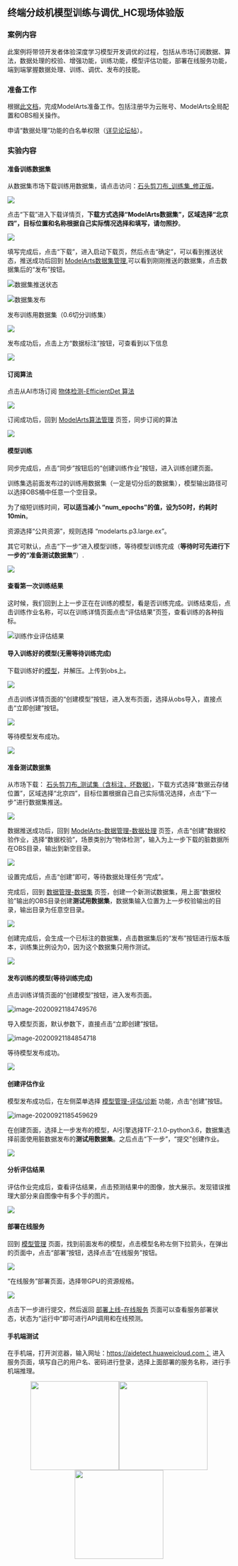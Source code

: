 ## 终端分歧机模型训练与调优_HC现场体验版

### 案例内容

此案例将带领开发者体验深度学习模型开发调优的过程，包括从市场订阅数据、算法，数据处理的校验、增强功能，训练功能，模型评估功能，部署在线服务功能，端到端掌握数据处理、训练、调优、发布的技能。

### 准备工作

根据<a href="https://github.com/huaweicloud/ModelArts-Lab/blob/master/docs/ModelArts准备工作/准备工作简易版.md" target="_blank">此文档</a>，完成ModelArts准备工作。包括注册华为云账号、ModelArts全局配置和OBS相关操作。

申请“数据处理”功能的白名单权限（<a href="https://bbs.huaweicloud.com/forum/thread-78758-1-1.html" target="_blank">详见论坛帖</a>）。

### 实验内容

#### 准备训练数据集

从数据集市场下载训练用数据集，请点击访问：<a href="https://marketplace.huaweicloud.com/markets/aihub/datasets/detail/?content_id=890d3449-42dd-4a13-b50e-7eb79045b40e" target="_blank">石头剪刀布\_训练集\_修正版</a>。

![](./img/下载数据集_1.png)

点击“下载”进入下载详情页，**下载方式选择“ModelArts数据集”，区域选择“北京四”，目标位置和名称根据自己实际情况选择和填写，请勿照抄**。

![](./img/下载数据集_2.png)

填写完成后，点击“下载”，进入启动下载页，然后点击“确定”，可以看到推送状态，推送成功后回到 <a href="https://console.huaweicloud.com/modelarts/?region=cn-north-4#/dataset" target="_blank">ModelArts数据集管理</a>,可以看到刚刚推送的数据集，点击数据集后的“发布”按钮。

![数据集推送状态](./img/数据集推送状态.png)

![数据集发布](./img/数据集发布.png)

发布训练用数据集（0.6切分训练集）

![](./img/发布训练集.png)

发布成功后，点击上方“数据标注”按钮，可查看到以下信息

![](./img/训练集.png)

#### 订阅算法

点击从AI市场订阅 <a href="https://marketplace.huaweicloud.com/markets/aihub/modelhub/detail/?id=e48f4e4d-5ebb-4753-a613-b44a5d965e7c" target="_blank">物体检测-EfficientDet 算法</a>

![](./img/订阅算法.png)

订阅成功后，回到 <a href="https://console.huaweicloud.com/modelarts/?region=cn-north-4#/algorithms?activeTab=subscribedAlgos" target="_blank">ModelArts算法管理</a> 页签，同步订阅的算法

![](./img/同步算法.png)

#### 模型训练

同步完成后，点击“同步”按钮后的“创建训练作业”按钮，进入训练创建页面。

训练集选前面发布过的训练用数据集（一定是切分后的数据集），模型输出路径可以选择OBS桶中任意一个空目录。

为了缩短训练时间，**可以适当减小 “num_epochs”的值，设为50时，约耗时10min**。

资源选择“公共资源”，规则选择 “modelarts.p3.large.ex”。

其它可默认，点击“下一步”进入模型训练，等待模型训练完成（**等待时可先进行下一步的“准备测试数据集”**）.

**![](./img/创建训练作业.png)**

#### 查看第一次训练结果

这时候，我们回到上上一步正在在训练的模型，看是否训练完成。训练结束后，点击训练作业名称，可以在训练详情页面点击“评估结果”页签，查看训练的各种指标。

![训练作业评估结果](./img/训练作业评估结果.png)

#### 导入训练好的模型(无需等待训练完成)
下载训练好的<a href="https://hc2020-ai.obs.cn-north-4.myhuaweicloud.com/HC2020-AI.zip">模型</a>，并解压。上传到obs上。

![](./img/上传模型.PNG)

点击训练详情页面的“创建模型”按钮，进入发布页面，选择从obs导入，直接点击“立即创建”按钮。

![](./img/从obs创建模型.PNG)

等待模型发布成功。

![](./img/发布模型_3.png)

#### 准备测试数据集

从市场下载： <a href="https://marketplace.huaweicloud.com/markets/aihub/datasets/detail/?content_id=deb27377-a44f-4bfc-8471-f07509a67823" target="_blank">石头剪刀布_测试集（含标注，坏数据）</a>，下载方式选择“数据云存储位置”，区域选择“北京四”，目标位置根据自己自己实际情况选择，点击“下一步”进行数据集推送。

![](./img/下载测试集.png)

数据推送成功后，回到 <a href="https://console.huaweicloud.com/modelarts/?region=cn-north-4#/featureengineering?activeTab=preData&flag=false" target="_blank">ModelArts-数据管理-数据处理</a> 页签，点击“创建”数据校验作业，选择“数据校验”，场景类别为“物体检测”，输入为上一步下载的脏数据所在OBS目录，输出到新空目录。

![](./img/数据校验.png)

设置完成后，点击“创建”即可，等待数据处理任务“完成”。

完成后，回到 <a href="https://console.huaweicloud.com/modelarts/?region=cn-north-4#/dataset" target="_blank">数据管理-数据集</a> 页签，创建一个新测试数据集，用上面“数据校验”输出的OBS目录创建**测试用数据集**，数据集输入位置为上一步校验输出的目录，输出目录为任意空目录。

![](./img/创建测试集.png)

创建完成后，会生成一个已标注的数据集，点击数据集后的“发布”按钮进行版本版本，训练集比例设为0，因为这个数据集只用作测试。

![](./img/发布测试集.png)

#### 发布训练的模型(等待训练完成)

点击训练详情页面的“创建模型”按钮，进入发布页面。

![image-20200921184749576](./img/训练作业评估结果创建模型.png)

导入模型页面，默认参数下，直接点击“立即创建”按钮。

![image-20200921184854718](./img/发布模型_2.png)

等待模型发布成功。

![](./img/发布模型_3.png)

#### 创建评估作业

模型发布成功后，在左侧菜单选择 <a href="https://console.huaweicloud.com/modelarts/?region=cn-north-4#/model-evalBeta-list" target="_blank">模型管理-评估/诊断</a> 功能，点击“创建”按钮。

![image-20200921185459629](./img/创建评估作业.png)

在创建页面，选择上一步发布的模型，AI引擎选择TF-2.1.0-python3.6，数据集选择前面使用脏数据发布的**测试用数据集**。之后点击“下一步”，“提交”创建作业。

![](./img/创建评估作业_2.png)

#### 分析评估结果

评估作业完成后，查看评估结果，点击预测结果中的图像，放大展示。发现错误推理大部分来自图像中有多个手的图片。

![](./img/评估结果_2.png)

#### 部署在线服务

回到 <a href="https://console.huaweicloud.com/modelarts/?region=cn-north-4#/model?activeTab=myModels" target="_blank">模型管理</a> 页面，找到前面发布的模型，点击模型名称左侧下拉箭头，在弹出的页面中，点击“部署”按钮，选择点击“在线服务”按钮。

![](./img/发布服务_1.png)

“在线服务”部署页面，选择带GPU的资源规格。

![](./img/发布服务_2.png)

点击下一步进行提交，然后返回 <a href="https://console.huaweicloud.com/modelarts/?region=cn-north-4#/webservice/realTimeService" target="_blank">部署上线-在线服务</a> 页面可以查看服务部署状态，状态为“运行中”即可进行API调用和在线预测。

#### 手机端测试

在手机端，打开浏览器，输入网址：https://aidetect.huaweicloud.com；
进入服务页面，填写自己的用户名、密码进行登录，选择上面部署的服务名称，进行手机端推理。
<center class="half">
    <img src="./img/phone_1.jpg"  width="200"/><img src="./img/phone_2.jpg"  width="200"/><img src="./img/phone_3.jpg"  width="200"/>
</center>
